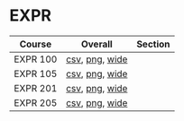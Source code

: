 # EXPR

| Course | Overall | Section |
| ------ | ------- | ------- |
| EXPR 100 | [csv](https://github.com/UCSD-Historical-Enrollment-Data/2025Fall/blob/main/overall/EXPR%20100.csv), [png](https://raw.githubusercontent.com/UCSD-Historical-Enrollment-Data/2025Fall/main/plot_overall/EXPR%20100.png), [wide](https://raw.githubusercontent.com/UCSD-Historical-Enrollment-Data/2025Fall/main/plot_overall_wide/EXPR%20100.png) |  |
| EXPR 105 | [csv](https://github.com/UCSD-Historical-Enrollment-Data/2025Fall/blob/main/overall/EXPR%20105.csv), [png](https://raw.githubusercontent.com/UCSD-Historical-Enrollment-Data/2025Fall/main/plot_overall/EXPR%20105.png), [wide](https://raw.githubusercontent.com/UCSD-Historical-Enrollment-Data/2025Fall/main/plot_overall_wide/EXPR%20105.png) |  |
| EXPR 201 | [csv](https://github.com/UCSD-Historical-Enrollment-Data/2025Fall/blob/main/overall/EXPR%20201.csv), [png](https://raw.githubusercontent.com/UCSD-Historical-Enrollment-Data/2025Fall/main/plot_overall/EXPR%20201.png), [wide](https://raw.githubusercontent.com/UCSD-Historical-Enrollment-Data/2025Fall/main/plot_overall_wide/EXPR%20201.png) |  |
| EXPR 205 | [csv](https://github.com/UCSD-Historical-Enrollment-Data/2025Fall/blob/main/overall/EXPR%20205.csv), [png](https://raw.githubusercontent.com/UCSD-Historical-Enrollment-Data/2025Fall/main/plot_overall/EXPR%20205.png), [wide](https://raw.githubusercontent.com/UCSD-Historical-Enrollment-Data/2025Fall/main/plot_overall_wide/EXPR%20205.png) |  |
